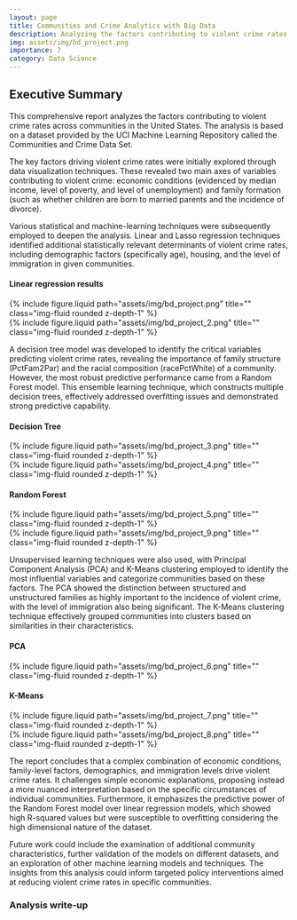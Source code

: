 ```yaml
---
layout: page
title: Communities and Crime Analytics with Big Data
description: Analyzing the factors contributing to violent crime rates across communities in the United States
img: assets/img/bd_project.png
importance: 7
category: Data Science
---
```

## Executive Summary
This comprehensive report analyzes the factors contributing to violent crime rates across communities in the United States. The analysis is based on a dataset provided by the UCI Machine Learning Repository called the Communities and Crime Data Set.

The key factors driving violent crime rates were initially explored through data visualization techniques. These revealed two main axes of variables contributing to violent crime: economic conditions
(evidenced by median income, level of poverty, and level of unemployment) and family formation (such
as whether children are born to married parents and the incidence of divorce).

Various statistical and machine-learning techniques were subsequently employed to deepen the analysis. Linear and Lasso regression techniques identified additional statistically relevant determinants of
violent crime rates, including demographic factors (specifically age), housing, and the level of immigration in given communities.

#### Linear regression results
<div class="row justify-content-sm-center">
    <div class="col-sm-6 mt-3 mt-md-0">
        {% include figure.liquid path="assets/img/bd_project.png" title="" class="img-fluid rounded z-depth-1" %}
    </div>
    <div class="col-sm-6 mt-3 mt-md-0">
        {% include figure.liquid path="assets/img/bd_project_2.png" title="" class="img-fluid rounded z-depth-1" %}
    </div>
</div>

A decision tree model was developed to identify the critical variables predicting violent crime rates,
revealing the importance of family structure (PctFam2Par) and the racial composition (racePctWhite)
of a community. However, the most robust predictive performance came from a Random Forest model.
This ensemble learning technique, which constructs multiple decision trees, effectively addressed overfitting issues and demonstrated strong predictive capability.

#### Decision Tree
<div class="row justify-content-sm-center">
    <div class="col-sm-6 mt-3 mt-md-0">
        {% include figure.liquid path="assets/img/bd_project_3.png" title="" class="img-fluid rounded z-depth-1" %}
    </div>
    <div class="col-sm-6 mt-3 mt-md-0">
        {% include figure.liquid path="assets/img/bd_project_4.png" title="" class="img-fluid rounded z-depth-1" %}
    </div>
</div>

#### Random Forest
<div class="row justify-content-sm-center">
    <div class="col-sm-6 mt-3 mt-md-0">
        {% include figure.liquid path="assets/img/bd_project_5.png" title="" class="img-fluid rounded z-depth-1" %}
    </div>
    <div class="col-sm-6 mt-3 mt-md-0">
        {% include figure.liquid path="assets/img/bd_project_9.png" title="" class="img-fluid rounded z-depth-1" %}
    </div>
</div>

Unsupervised learning techniques were also used, with Principal Component Analysis (PCA) and
K-Means clustering employed to identify the most influential variables and categorize communities
based on these factors. The PCA showed the distinction between structured and unstructured families as highly important to the incidence of violent crime, with the level of immigration also being
significant. The K-Means clustering technique effectively grouped communities into clusters based on
similarities in their characteristics.

#### PCA
<div class="row justify-content-sm-center">
    <div class="col-sm-6 mt-3 mt-md-0">
        {% include figure.liquid path="assets/img/bd_project_6.png" title="" class="img-fluid rounded z-depth-1" %}
    </div>
</div>

#### K-Means
<div class="row justify-content-sm-center">
    <div class="col-sm-6 mt-3 mt-md-0">
        {% include figure.liquid path="assets/img/bd_project_7.png" title="" class="img-fluid rounded z-depth-1" %}
    </div>
    <div class="col-sm-6 mt-3 mt-md-0">
        {% include figure.liquid path="assets/img/bd_project_8.png" title="" class="img-fluid rounded z-depth-1" %}
    </div>
</div>

The report concludes that a complex combination of economic conditions, family-level factors, demographics, and immigration levels drive violent crime rates. It challenges simple economic explanations,
proposing instead a more nuanced interpretation based on the specific circumstances of individual communities. Furthermore, it emphasizes the predictive power of the Random Forest model over linear
regression models, which showed high R-squared values but were susceptible to overfitting considering
the high dimensional nature of the dataset.

Future work could include the examination of additional community characteristics, further validation of the models on different datasets, and an exploration of other machine learning models and
techniques. The insights from this analysis could inform targeted policy interventions aimed at reducing violent crime rates in specific communities.

### Analysis write-up
<object data="/assets/pdf/BigData_crime_analysis.pdf" width="800" height="500" type='application/pdf'></object>




